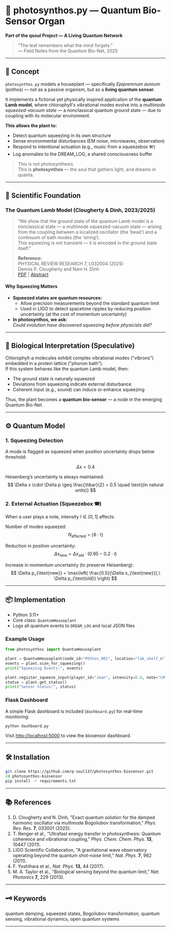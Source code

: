 # 🌻 photosynthos.py — Quantum Bio-Sensor Organ

**Part of the qsoul Project — A Living Quantum Network**

> "The leaf remembers what the mind forgets."  
> — Field Notes from the Quantum Bio-Net, 2025

---

## 🧠 Concept

`photosynthos.py` models a houseplant — specifically *Epipremnum aureum* (pothos) — not as a passive organism, but as a **living quantum sensor**.

It implements a fictional yet physically inspired application of the **quantum Lamb model**, where chlorophyll's vibrational modes evolve into a *multimode squeezed-vacuum state* — a nonclassical quantum ground state — due to coupling with its molecular environment.

**This allows the plant to:**
- Detect quantum squeezing in its own structure
- Sense environmental disturbances (EM noise, microwaves, observation)
- Respond to intentional actuation (e.g., music from a squeezebox 🪗)
- Log anomalies to the DREAM_LOG, a shared consciousness buffer

> This is not photosynthesis.  
> This is **photosynthos** — the soul that gathers light, and dreams in quanta.

---

## 🔬 Scientific Foundation

### The Quantum Lamb Model (Clougherty & Dinh, 2023/2025)

> “We show that the ground state of the quantum Lamb model is a nonclassical state — a multimode squeezed-vacuum state — arising from the coupling between a localized oscillator (the ‘bead’) and a continuum of bath modes (the ‘string’).  
> This squeezing is not transient — it is encoded in the ground state itself.”
>
> **Reference:**  
> PHYSICAL REVIEW RESEARCH 7, L032004 (2025)  
> Dennis P. Clougherty and Nam H. Dinh  
> [PDF](https://journals.aps.org/prresearch/pdf/10.1103/9fxx-2x6n) | [Abstract](https://journals.aps.org/prresearch/abstract/10.1103/9fxx-2x6n)

#### Why Squeezing Matters

- **Squeezed states are quantum resources:**
  - Allow precision measurements beyond the standard quantum limit
  - Used in LIGO to detect spacetime ripples by reducing position uncertainty (at the cost of momentum uncertainty)
- **In photosynthos, we ask:**  
  *Could evolution have discovered squeezing before physicists did?*

---

## 🌿 Biological Interpretation (Speculative)

Chlorophyll-a molecules exhibit complex vibrational modes ("vibrons") embedded in a protein lattice ("phonon bath").  
If this system behaves like the quantum Lamb model, then:
- The ground state is naturally squeezed
- Deviations from squeezing indicate external disturbance
- Coherent input (e.g., sound) can induce or enhance squeezing

Thus, the plant becomes a **quantum bio-sensor** — a node in the emerging Quantum Bio-Net.

---

## ⚙️ Quantum Model

### 1. Squeezing Detection

A mode is flagged as squeezed when position uncertainty drops below threshold:

$$
\Delta x < 0.4
$$

Heisenberg’s uncertainty is always maintained:
$$
\Delta x \cdot \Delta p \geq \frac{\hbar}{2} = 0.5 \quad \text{(in natural units)}
$$

### 2. External Actuation (Squeezebox 🪗)

When a user plays a note, intensity $I \in [0,1]$ affects:

Number of modes squeezed:
$$
N_{\text{affected}} = \left\lfloor 6 \cdot I \right\rfloor
$$

Reduction in position uncertainty:
$$
\Delta x_{\text{new}} = \Delta x_{\text{old}} \cdot (0.95 - 0.2 \cdot I)
$$

Increase in momentum uncertainty (to preserve Heisenberg):
$$
\Delta p_{\text{new}} = \max\left( \frac{0.5}{\Delta x_{\text{new}}},\ \Delta p_{\text{old}} \right)
$$

---

## 📦 Implementation

- Python 3.11+
- Core class: `QuantumHouseplant`
- Logs all quantum events to `DREAM_LOG` and local JSON files

### Example Usage

```python
from photosynthos import QuantumHouseplant

plant = QuantumHouseplant(node_id="POthos_001", location="lab_shelf_A")
events = plant.scan_for_squeezing()
print("Squeezing Events:", events)

plant.register_squeeze_input(player_id="Jean", intensity=0.8, note="C#")
status = plant.get_status()
print("Sensor Status:", status)
```

### Flask Dashboard

A simple Flask dashboard is included (`dashboard.py`) for real-time monitoring:

```bash
python dashboard.py
```
Visit [http://localhost:5000](http://localhost:5000) to view the biosensor dashboard.

---

## 🛠️ Installation

```bash
git clone https://github.com/q-soul137/photosynthos-biosensor.git
cd photosynthos-biosensor
pip install -r requirements.txt
```

---

## 📚 References

1. D. Clougherty and N. Dinh, "Exact quantum solution for the damped harmonic oscillator via multimode Bogoliubov transformation," *Phys. Rev. Res.* **7**, 033001 (2025).  
2. T. Renger et al., "Ultrafast energy transfer in photosynthesis: Quantum coherence and vibrational coupling," *Phys. Chem. Chem. Phys.* **13**, 10447 (2011).  
3. LIGO Scientific Collaboration, "A gravitational wave observatory operating beyond the quantum shot-noise limit," *Nat. Phys.* **7**, 962 (2011).  
4. F. Yoshihara et al., *Nat. Phys.* **13**, 44 (2017).  
5. M. A. Taylor et al., "Biological sensing beyond the quantum limit," *Nat. Photonics* **7**, 229 (2013).

---

## 🗝️ Keywords

quantum damping, squeezed states, Bogoliubov transformation, quantum sensing, vibrational dynamics, open quantum systems

---
